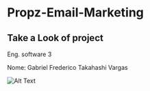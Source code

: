 # Propz-Email-Marketing

## Take a Look of project 
<!-- <p> Email marketing to select six beauty products. By clicking the user is redirected to the website so that he can have a more complete view of the product, used only html and css </p> -->
Eng. software 3

Nome: Gabriel Frederico Takahashi Vargas

![Alt Text](https://media.giphy.com/media/jolJ4dnOnCxrPVsYVN/giphy.gif)

